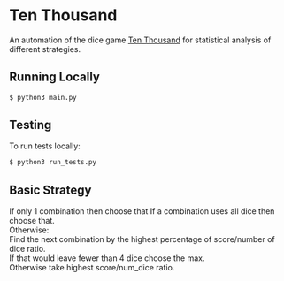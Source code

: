 # Ten Thousand
An automation of the dice game [Ten Thousand](https://en.wikipedia.org/wiki/Dice_10000) for statistical analysis of different strategies.

## Running Locally 

```bash
$ python3 main.py
```

## Testing

To run tests locally:

```bash
$ python3 run_tests.py 
```


## Basic Strategy

If only 1 combination then choose that
If a combination uses all dice then choose that.\
Otherwise: \
    Find the next combination by the highest percentage of score/number of dice ratio.\
    If that would leave fewer than 4 dice choose the max.\
    Otherwise take highest score/num_dice ratio.
